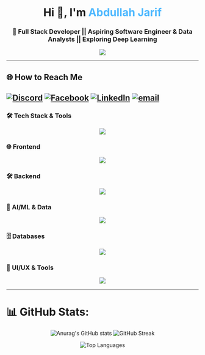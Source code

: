 <!-- Banner -->
<!-- <img src="https://elegantthemes.com/blog/wp-content/uploads/2017/07/programming-languages-to-learn-for-wordpress-featured-image.png" width="100%" alt="Banner" /> -->

<!-- Heading -->
<h1 align="center">Hi 👋, I'm <span style="color:#4db8ff;">Abdullah Jarif</span></h1>
<h3 align="center">🚀 Full Stack Developer || Aspiring Software Engineer & Data Analysts || Exploring Deep Learning</h3>

<p align="center">
  <img src="https://readme-typing-svg.herokuapp.com?font=Fira+Code&weight=500&size=22&duration=2000&pause=1000&color=00FFFF&center=true&vCenter=true&width=600&lines=Turning+ideas+into+code.;Learning+%26+growing+every+day.; Where+art+meets+code+%E2%80%94+I+create%2C+I+solve%2C+I+deliver" />
</p>



---

## 🌐 How to Reach Me

[![Discord](https://img.shields.io/badge/Discord-%237289DA.svg?logo=discord&logoColor=white)](https://discord.gg/https://discord.gg/8eTa6d6u) [![Facebook](https://img.shields.io/badge/Facebook-%231877F2.svg?logo=Facebook&logoColor=white)](https://facebook.com/https://www.facebook.com/mustakim.jarif.393) [![LinkedIn](https://img.shields.io/badge/LinkedIn-%230077B5.svg?logo=linkedin&logoColor=white)](https://linkedin.com/in/www.linkedin.com/in/abdullah-jarif-28414a24a) [![email](https://img.shields.io/badge/Email-D14836?logo=gmail&logoColor=white)](mailto:22-46386-1@student.aiub.edu) 
---


### 🛠️ Tech Stack & Tools

<div align="center">
  <img src="https://skillicons.dev/icons?i=react,nextjs,nodejs,mongodb,express,ts,js,html,css,tailwind,bootstrap,java,cpp,python,mysql" />
</div>

### 🌐 Frontend
<div align="center">
  <img src="https://skillicons.dev/icons?i=react,ts,js,html,css,tailwind,bootstrapl" />
</div>

### 🛠 Backend
<div align="center">
  <img src="https://skillicons.dev/icons?i=nextjs,nodejs" />
</div>

### 🧠 AI/ML & Data

<div align="center">
  <img src="https://skillicons.dev/icons?i=tensorflow,pytorch,python" />
</div>


### 🗄️ Databases
<div align="center">
  <img src="https://skillicons.dev/icons?i=mongodb,express,mysql,oracle" />
</div>


### 🎨 UI/UX & Tools
<div align="center">
  <img src="https://skillicons.dev/icons?i=figma" />
</div>

---

# 📊 GitHub Stats:
 
<div align="center">
 
   ![Anurag's GitHub stats](https://github-readme-stats.vercel.app/api?username=abdullahjarif&show_icons=true&theme=transparent) ![GitHub Streak](https://nirzak-streak-stats.vercel.app/?user=abdullahjarif&theme=transparent&hide_border=false)

 ![Top Languages](https://github-readme-stats.vercel.app/api/top-langs/?username=abdullahjarif&theme=transparent&hide_border=false&include_all_commits=false&count_private=false&layout=compact)


</div>













